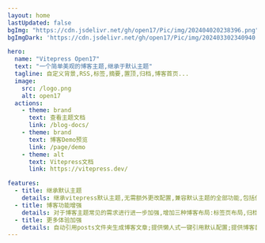 ```yaml
---
layout: home
lastUpdated: false
bgImg: "https://cdn.jsdelivr.net/gh/open17/Pic/img/202404020238396.png"
bgImgDark: 'https://cdn.jsdelivr.net/gh/open17/Pic/img/202403302340940.png'

hero:
  name: "Vitepress Open17"
  text: "一个简单美观的博客主题,继承于默认主题"
  tagline: 自定义背景,RSS,标签,摘要,置顶,归档,博客首页...
  image:
    src: /logo.png
    alt: open17
  actions:
    - theme: brand
      text: 查看主题文档
      link: /blog-docs/
    - theme: brand
      text: 博客Demo预览
      link: /page/demo
    - theme: alt
      text: Vitepress文档
      link: https://vitepress.dev/

features:
  - title: 继承默认主题
    details: 继承vitepress默认主题,无需额外更改配置,兼容默认主题的全部功能,包括但不限于:代码片段导入,Markdown增强,自定义容器,vue组件使用,Sitemap...
  - title: 博客功能增强
    details: 对于博客主题常见的需求进行进一步加强,增加三种博客布局:标签页布局,归档页布局,博客主页布局,同时支持摘要,归档,博客置顶,头像,昵称,签名,RSS等常见博客功能需求
  - title: 更多体验加强
    details: 自动引用posts文件夹生成博客文章;提供懒人式一键引用默认配置;提供博客装饰模式,支持背景图自定义替换;markdown中支持tailwindcss优化样式书写体验...
---
```


